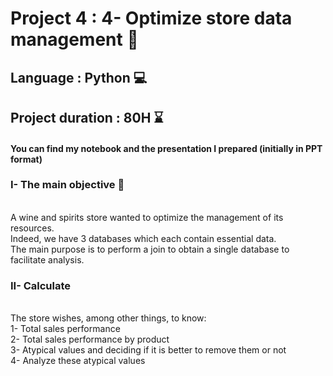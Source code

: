 # Project 4 : 4-	Optimize store data management 🍷
## Language : Python 💻
## Project duration : 80H ⌛
#### You can find my notebook and the presentation I prepared (initially in PPT format)

### I- The main objective 🎯

<br/> A wine and spirits store wanted to optimize the management of its resources. 
<br/> Indeed, we have 3 databases which each contain essential data.
<br/> The main purpose is to perform a join to obtain a single database to facilitate analysis.


### II- Calculate

<br/> The store wishes, among other things, to know:
<br/> 1- Total sales performance
<br/> 2- Total sales performance by product
<br/> 3- Atypical values and deciding if it is better to remove them or not
<br/> 4- Analyze these atypical values
